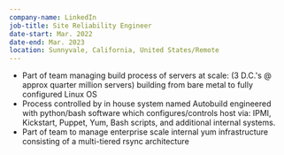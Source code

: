 ```yaml
---
company-name: LinkedIn 
job-title: Site Reliability Engineer
date-start: Mar. 2022
date-end: Mar. 2023
location: Sunnyvale, California, United States/Remote
---
```

* Part of team managing build process of servers at scale: (3 D.C.'s @ approx quarter million servers) building from bare metal to fully configured Linux OS 
* Process controlled by in house system named Autobuild engineered with python/bash software which configures/controls host via: IPMI, Kickstart, Puppet, Yum, Bash scripts, and additional internal systems.
* Part of team to manage enterprise scale internal yum infrastructure consisting of a multi-tiered rsync architecture
